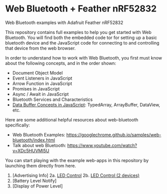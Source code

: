 # Web Bluetooth + Feather nRF52832
Web Bluetooth examples with Adafruit Feather nRF52832

This repository contains full examples to help you get started with Web Bluetooth. You will find both 
the embedded code tor for setting up a basic bluetooth device and the JavaScript code for connecting to and controlling
that device from the web browser.

In order to understand how to work with Web Bluetooth, you first must know about the following concepts, and in the order shown:

* Document Object Model
* Event Listeners in JavaScript
* Arrow Function in JavaScript
* Promises in JavaScript
* Async / Await in JavaScript
* Bluetooth Services and Characteristics
* [Data Buffer Concepts in JavaScript](https://data-flair.training/blogs/javascript-dataview/): TypedArray, ArrayBuffer, DataView, etc.

Here are some additional helpful resources about web-bluetooth specifically:
* Web Bluetooth Examples: https://googlechrome.github.io/samples/web-bluetooth/index.html</li>
* Talk about web Bluetooth: https://www.youtube.com/watch?v=XDc5HUVMI5U</li>

You can start playing with the example web-apps in this repository by launching them directly from here.
1. [Advertising Info]
2a. [LED Control](https://shtarbanov.github.io/WebBluetooth-Feather-nRF52832/LED%20Control%20via%20WebBLE/WebApp%20(Async))
2b. [LED Control (2 devices)](https://shtarbanov.github.io/WebBluetooth-Feather-nRF52832/LED%20Control%20via%20WebBLE/WebApp%2C%20control%202%20devices)
3. [Battery Level Notify]
4. [Display of Power Level]
